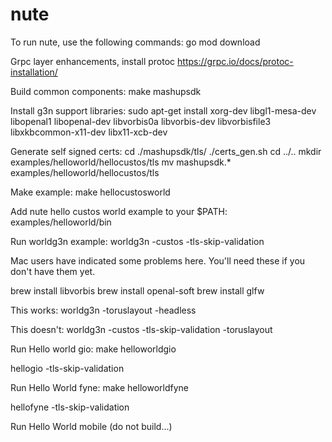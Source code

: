# nute

To run nute, use the following commands:
go mod download

Grpc layer enhancements, install protoc
https://grpc.io/docs/protoc-installation/

Build common components:
make mashupsdk

Install g3n support libraries:
sudo apt-get install xorg-dev libgl1-mesa-dev libopenal1 libopenal-dev libvorbis0a libvorbis-dev libvorbisfile3 libxkbcommon-x11-dev libx11-xcb-dev


Generate self signed certs:
cd ./mashupsdk/tls/
./certs_gen.sh
cd ../..
mkdir examples/helloworld/hellocustos/tls
mv mashupsdk.* examples/helloworld/hellocustos/tls

Make example:
make hellocustosworld

Add nute hello custos world example to your $PATH:
examples/helloworld/bin

Run worldg3n example:
worldg3n -custos -tls-skip-validation

Mac users have indicated some problems here.  You'll need these if you don't have them yet.

brew install libvorbis 
brew install openal-soft
brew install glfw

This works:
worldg3n -toruslayout -headless

This doesn't:
worldg3n -custos -tls-skip-validation -toruslayout

Run Hello world gio:
make helloworldgio

hellogio -tls-skip-validation

Run Hello World fyne:
make helloworldfyne

hellofyne -tls-skip-validation

Run Hello World mobile (do not build...)
